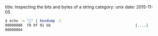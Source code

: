 title: Inspecting the bits and bytes of a string
category: unix
date: 2015-11-05

```bash
$ echo -n "👻" | hexdump -C
00000000  f0 9f 91 bb                                       |....|
00000004
```
